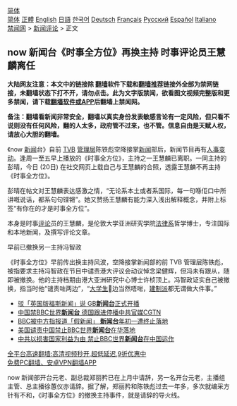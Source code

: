  <!-- 面包屑导航 --> <div class="breadcrumb"><!-- GTranslate: https://gtranslate.io/ -->  <div class="switcher notranslate">  <div class="selected">  <a href="#" onclick="return false;"> 简体</a>  </div>  <div class="option">  <a href="https://www.bannedbook.org" onclick="doGTranslate('zh-CN|zh-CN');jQuery('div.switcher div.selected a').html(jQuery(this).html());return false;" title="简体中文" class="nturl selected"> 简体</a>  <a href="https://www.bannedbook.org/zh-tw/" onclick="doGTranslate('zh-CN|zh-TW');jQuery('div.switcher div.selected a').html(jQuery(this).html());return false;" title="繁體中文" class="nturl"> 正體</a>  <a href="https://www.bannedbook.org/en/" onclick="doGTranslate('zh-CN|en');jQuery('div.switcher div.selected a').html(jQuery(this).html());return false;" title="English" class="nturl"> English</a>  <a href="https://www.bannedbook.org/ja/" onclick="doGTranslate('zh-CN|ja');jQuery('div.switcher div.selected a').html(jQuery(this).html());return false;" title="日本語" class="nturl"> 日語</a>  <a href="https://www.bannedbook.org/ko/" onclick="doGTranslate('zh-CN|ko');jQuery('div.switcher div.selected a').html(jQuery(this).html());return false;" title="한국어" class="nturl"> 한국어</a>  <a href="https://www.bannedbook.org/de/" onclick="doGTranslate('zh-CN|de');jQuery('div.switcher div.selected a').html(jQuery(this).html());return false;" title="Deutsch" class="nturl"> Deutsch</a>  <a href="https://www.bannedbook.org/fr/" onclick="doGTranslate('zh-CN|fr');jQuery('div.switcher div.selected a').html(jQuery(this).html());return false;" title="Français" class="nturl"> Français</a>  <a href="https://www.bannedbook.org/ru/" onclick="doGTranslate('zh-CN|ru');jQuery('div.switcher div.selected a').html(jQuery(this).html());return false;" title="Русский" class="nturl"> Русский</a>  <a href="https://www.bannedbook.org/es/" onclick="doGTranslate('zh-CN|es');jQuery('div.switcher div.selected a').html(jQuery(this).html());return false;" title="Español" class="nturl"> Español</a>  <a href="https://www.bannedbook.org/it/" onclick="doGTranslate('zh-CN|it');jQuery('div.switcher div.selected a').html(jQuery(this).html());return false;" title="Italiano" class="nturl"> Italiano</a>  </div>  </div>      <div class='breadcrumb-sub'><!-- Breadcrumb NavXT 6.3.0 --> <a href="https://www.bannedbook.org/" class="home">禁闻网</a> &gt; <a href="https://www.bannedbook.org/bnews/comments/" class="category">新闻评论</a> &gt; 正文</div></div><h2>now 新闻台《时事全方位》再换主持 时事评论员王慧麟离任</h2> <p class="notice"><b>大陆网友注意：本文中的链接除 <a href="https://github.com/bannedbook/fanqiang" >翻墙</a>软件下载和<a href="https://github.com/killgcd/justmysocks/blob/master/README.md">翻墙推荐</a>链接外全部为禁网链接，未翻墙状态下打不开，请勿点击。此为文字版禁闻，欲看图文视频完整版和更多禁闻，请下载<a href="https://github.com/bannedbook/fanqiang">翻墙软件或APP</a>后翻墙上禁闻网。</p><p>备注：翻墙看新闻非常安全，翻墙以真实身份发表敏感言论有一定风险，但只看不说则没有任何风险，翻的人太多，政府管不过来，也不管。信息自由是天赋人权，请放心大胆的翻墙。</b></p>  <div class="entry">  <p>《now <span class='wp_keywordlink_affiliate'><a href="https://www.bannedbook.org/" title="新闻">新闻</a></span>台》自前 <a href="https://www.bannedbook.org/bnews/tag/tvb/" class="st_tag internal_tag" rel="tag" title="标签 TVB 下的日志">TVB</a> <a href="https://www.bannedbook.org/bnews/tag/%E7%AE%A1%E7%90%86%E5%B1%82/" class="st_tag internal_tag" rel="tag" title="标签 管理层 下的日志">管理层</a>陈铁彪空降接掌<a href="https://www.bannedbook.org/bnews/tag/%E6%96%B0%E9%97%BB/" class="st_tag internal_tag" rel="tag" title="标签 新闻 下的日志">新闻</a>部后，新闻节目再有<a href="https://www.bannedbook.org/bnews/tag/%E4%BA%BA%E4%BA%8B%E5%8F%98%E5%8A%A8/" class="st_tag internal_tag" rel="tag" title="标签 人事变动 下的日志">人事变动</a>。逢周一至五早上播放的《时事全方位》，主持之一王慧麟已离职。一同主持的彭晴，今日 (20日) 在社交网页上载自己与王慧麟的合照，透露王慧麟不再主持《时事全方位》。</p> <p>彭晴在帖文对王慧麟表达感激之情，“无论系本土或者系国际，每一句喺佢口中所讲嘅说话，都系句句铿锵”。她又赞扬王慧麟有能力深入浅出解释概念，并附上标签“有你在的才是时事全方位”。</p>  <p>本身是时事<span class='wp_keywordlink_affiliate'><a href="https://www.bannedbook.org/bnews/comments/" title="新闻评论" target="_blank">评论</a></span>员的王慧麟，是伦敦大学亚洲研究学院<a href="https://www.bannedbook.org/bnews/tag/%E6%B3%95%E5%BE%8B%E7%B3%BB/" class="st_tag internal_tag" rel="tag" title="标签 法律系 下的日志">法律系</a>哲学博士，专注国际和本地新闻，及撰写评论文章。</p> <p>早前已撤换另一主持冯智政</p>  <p>《时事全方位》早前传出换主持风波，空降接掌新闻部的前 TVB 管理层陈铁彪，被指要求主持冯智政在节目中谴责港大评议会动议悼念梁健辉，但冯未有跟从，随即被撤换。他的主持档期由港大亚洲研究中心博士许桢顶上。冯智政证实自己被撤换，指当时他“谴责咗两边”，“<a href="https://www.bannedbook.org/bnews/tag/%e5%a4%a7%e5%ad%a6%e7%94%9f/" class="st_tag internal_tag" rel="tag" title="标签 大学生 下的日志">大学生</a>𠮶边当然唔啱，<a href="https://www.bannedbook.org/bnews/tag/%e5%bb%ba%e5%88%b6%e6%b4%be/" class="st_tag internal_tag" rel="tag" title="标签 建制派 下的日志">建制派</a>都无谓做大件事。”</p> <ul class='op-related-articles' title='相关阅读'> <li><a href='https://www.bannedbook.org/bnews/baitai/20210614/1566359.html' target='_blank'>驳「英国版福斯新闻」说 GB<b>新闻台</b>正式开播</a></li> <li><a href='https://www.bannedbook.org/bnews/headline/20210213/1486871.html' target='_blank'>中国禁BBC世界<b>新闻台</b> 德国跟进停播中共官媒CGTN</a></li> <li><a href='https://www.bannedbook.org/bnews/headline/20210212/1486348.html' target='_blank'>BBC被中方指报道「假新闻」 <b>新闻台</b>年初一遭终止落地</a></li> <li><a href='https://www.bannedbook.org/bnews/headline/20210212/1486054.html' target='_blank'>美国谴责中国禁止BBC世界<b>新闻台</b>在华落地</a></li> <li><a href='https://www.bannedbook.org/bnews/worldnews/20210212/1486018.html' target='_blank'>中共以损害国家利益为由 禁止BBC世界<b>新闻台</b>在中国运作</a></li> </ul> <p class="texttj"> <a href="https://github.com/bannedbook/fanqiang/wiki/V2ray%E6%9C%BA%E5%9C%BA" target="_blank">全平台高速翻墙:高清视频秒开,超低延迟,9折优惠中</a><br/> <a href="https://github.com/bannedbook/fanqiang/wiki/%E7%A6%81%E9%97%BB%E7%BD%91%E5%AE%89%E5%8D%93%E7%BF%BB%E5%A2%99%E6%96%B0%E9%97%BBAPP" target="_blank">免费PC翻墙、安卓VPN翻墙APP</a></p> <p>now 新闻部开台元老、副总裁郑丽矜已在上月中请辞，另一名开台元老，主播组主管、总主播徐蕙仪亦请辞。据了解，郑丽矜和陈铁彪过去一年多，多次就编采方针有不和，《时事全方位》的撤换主持事件，就是请辞的导火线。</p><a name='sharetosocial'></a>  <div style="margin-bottom:5px;padding-bottom:5px;clear:both"> <div id="archive-pix-1" class="banner-ads"> <!-- AuctionX Display platform tag START --> <div id="26318x728x90x621x_ADSLOT2" clicktrack="%%CLICK_URL_ESC%%"></div> <!-- AuctionX Display platform tag END --> </div> <div id="archive-pix-2" class="banner-ads"> <!-- AuctionX Display platform tag START --> <div id="26315x300x250x621x_ADSLOT2" clicktrack="%%CLICK_URL_ESC%%"></div> <!-- AuctionX Display platform tag END --> </div> </div>  <div id="archive-pix-1" class="banner-ads"> <!-- AuctionX Display platform tag START --> <div id="26318x728x90x621x_ADSLOT3" clicktrack="%%CLICK_URL_ESC%%"></div> <!-- AuctionX Display platform tag END --> </div> </div><!--END ENTRY--> 